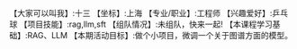 【大家可以叫我】:十三
【坐标】:上海
【专业/职业】:工程师
【兴趣爱好】:乒乓球
【项目技能】:rag,llm,sft
【组队情况】:未组队，快来一起!
【本课程学习基础】:RAG、LLM
【本期活动目标】:做个小项目，微调一个关于图谱方面的模型。